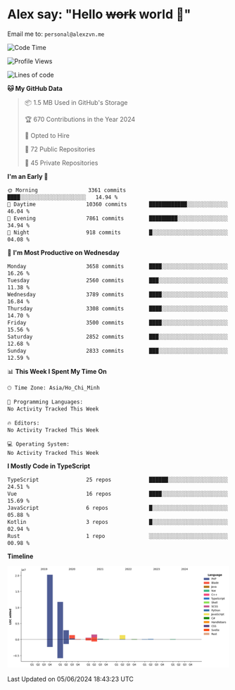 # Alex say: "Hello ~~work~~ world 🐾"
Email me to: `personal@alexzvn.me`

<!--START_SECTION:waka-->
![Code Time](http://img.shields.io/badge/Code%20Time-1%2C066%20hrs%2055%20mins-blue)

![Profile Views](http://img.shields.io/badge/Profile%20Views-0-blue)

![Lines of code](https://img.shields.io/badge/From%20Hello%20World%20I%27ve%20Written-40.4%20million%20lines%20of%20code-blue)

**🐱 My GitHub Data** 

> 📦 1.5 MB Used in GitHub's Storage 
 > 
> 🏆 670 Contributions in the Year 2024
 > 
> 💼 Opted to Hire
 > 
> 📜 72 Public Repositories 
 > 
> 🔑 45 Private Repositories 
 > 
**I'm an Early 🐤** 

```text
🌞 Morning                3361 commits        ████░░░░░░░░░░░░░░░░░░░░░   14.94 % 
🌆 Daytime                10360 commits       ████████████░░░░░░░░░░░░░   46.04 % 
🌃 Evening                7861 commits        █████████░░░░░░░░░░░░░░░░   34.94 % 
🌙 Night                  918 commits         █░░░░░░░░░░░░░░░░░░░░░░░░   04.08 % 
```
📅 **I'm Most Productive on Wednesday** 

```text
Monday                   3658 commits        ████░░░░░░░░░░░░░░░░░░░░░   16.26 % 
Tuesday                  2560 commits        ███░░░░░░░░░░░░░░░░░░░░░░   11.38 % 
Wednesday                3789 commits        ████░░░░░░░░░░░░░░░░░░░░░   16.84 % 
Thursday                 3308 commits        ████░░░░░░░░░░░░░░░░░░░░░   14.70 % 
Friday                   3500 commits        ████░░░░░░░░░░░░░░░░░░░░░   15.56 % 
Saturday                 2852 commits        ███░░░░░░░░░░░░░░░░░░░░░░   12.68 % 
Sunday                   2833 commits        ███░░░░░░░░░░░░░░░░░░░░░░   12.59 % 
```


📊 **This Week I Spent My Time On** 

```text
🕑︎ Time Zone: Asia/Ho_Chi_Minh

💬 Programming Languages: 
No Activity Tracked This Week

🔥 Editors: 
No Activity Tracked This Week

💻 Operating System: 
No Activity Tracked This Week
```

**I Mostly Code in TypeScript** 

```text
TypeScript               25 repos            ██████░░░░░░░░░░░░░░░░░░░   24.51 % 
Vue                      16 repos            ████░░░░░░░░░░░░░░░░░░░░░   15.69 % 
JavaScript               6 repos             █░░░░░░░░░░░░░░░░░░░░░░░░   05.88 % 
Kotlin                   3 repos             █░░░░░░░░░░░░░░░░░░░░░░░░   02.94 % 
Rust                     1 repo              ░░░░░░░░░░░░░░░░░░░░░░░░░   00.98 % 
```



**Timeline**

![Lines of Code chart](https://raw.githubusercontent.com/alexzvn/alexzvn/main/assets/bar_graph.png)


 Last Updated on 05/06/2024 18:43:23 UTC
<!--END_SECTION:waka-->
